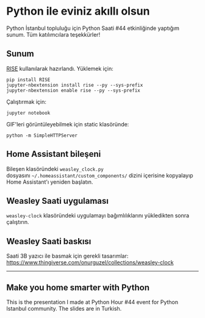 # Python ile eviniz akıllı olsun
Python İstanbul topluluğu için Python Saati #44 etkinliğinde yaptığım sunum. Tüm katılımcılara teşekkürler!

## Sunum
[RISE](https://github.com/damianavila/RISE) kullanılarak hazırlandı. Yüklemek için:

```
pip install RISE
jupyter-nbextension install rise --py --sys-prefix
jupyter-nbextension enable rise --py --sys-prefix
```

Çalıştırmak için:

```
jupyter notebook
```

GIF'leri görüntüleyebilmek için static klasöründe:

```
python -m SimpleHTTPServer
```

## Home Assistant bileşeni

Bileşen klasöründeki `weasley_clock.py` dosyasını `~/.homeassistant/custom_components/` dizini içerisine kopyalayıp Home Assistant'ı yeniden başlatın.

## Weasley Saati uygulaması

`weasley-clock` klasöründeki uygulamayı bağımlılıklarını yükledikten sonra çalıştırın.

## Weasley Saati baskısı

Saati 3B yazıcı ile basmak için gerekli tasarımlar: https://www.thingiverse.com/onurguzel/collections/weasley-clock

---

## Make you home smarter with Python

This is the presentation I made at Python Hour #44 event for Python Istanbul community. The slides are in Turkish.

